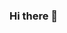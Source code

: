 ### Hi there 👋

<!--
**Subbhulakshman-Prabusankar/Subbhulakshman-Prabusankar** is a ✨ _special_ ✨ repository because its `README.md` (this file) appears on your GitHub profile.

Here are some ideas to get you started:

- 🔭 I’m currently working on something
- 🌱 I’m currently learning everything
- 👯 I’m looking to collaborate on nothing
- 📫 How to reach me: Don't.
- 😄 Pronouns: He/Him
- ⚡ Fun fact: I'm on GitHub
-->

